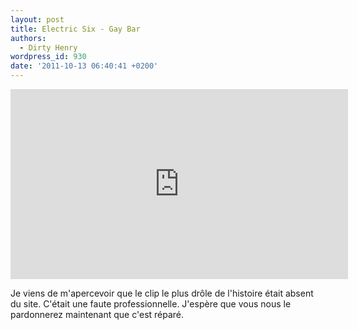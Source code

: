 ```yaml
---
layout: post
title: Electric Six - Gay Bar
authors:
  - Dirty Henry
wordpress_id: 930
date: '2011-10-13 06:40:41 +0200'
---
```

<iframe width="540" height="304" src="http://www.youtube.com/embed/HTN6Du3MCgI" frameborder="0" allowfullscreen></iframe>

Je viens de m'apercevoir que le clip le plus drôle de l'histoire était absent du site. C'était une faute professionnelle. J'espère que vous nous le pardonnerez maintenant que c'est réparé.
